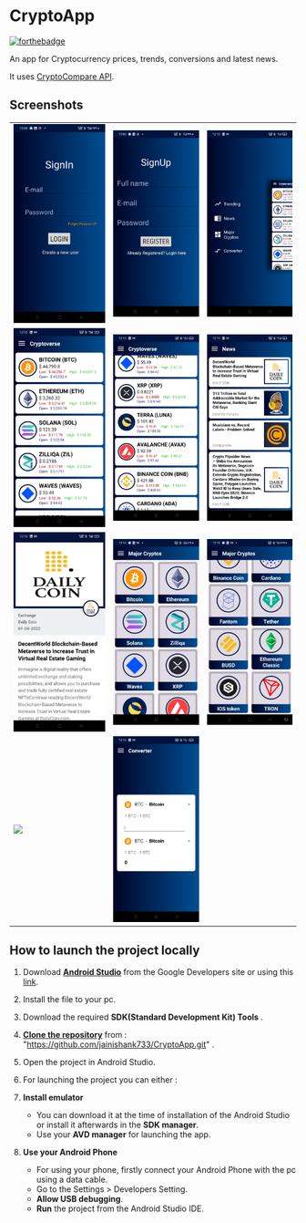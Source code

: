 # CryptoApp

[![forthebadge](https://forthebadge.com/images/badges/built-by-developers.svg)](http://forthebadge.com)

An app for Cryptocurrency prices, trends, conversions and latest news.

It uses [CryptoCompare API](https://min-api.cryptocompare.com).

## Screenshots
<table>
    <tr>
        <td><img src = "Screenshots/Login.jpg"></td>
        <td><img src = "Screenshots/Register.jpg"></td>
        <td><img src = "Screenshots/Menu_bar.jpg"></td>
    </tr>

<tr>
        <td><img src = "Screenshots/Trending1.jpg"></td>
        <td><img src = "Screenshots/Trending2.jpg"></td>
        <td><img src = "Screenshots/News.jpg"></td>
    </tr>
    <tr>
        <td><img src = "Screenshots/NewsDetails.jpg"></td>
        <td><img src = "Screenshots/Major_Cryptos.jpg"></td>
        <td><img src = "Screenshots/Major_Cryptos2.jpg"></td>
    </tr>

<tr>
        <td><img src = "Screenshots/CryptoDetails.jpg"></td>
        <td><img src = "Screenshots/Conversion.jpg"></td>
    </tr>

</table>

## How to launch the project locally
1. Download **[Android Studio](https://developer.android.com/studio/index.html)** from the Google Developers site or using this [link](https://developer.android.com/studio/index.html).
2. Install the file to your pc.
3. Download the required **SDK(Standard Development Kit) Tools** .
4. **[Clone the repository](https://github.com/jainishank733/CryptoApp.git)** from : "https://github.com/jainishank733/CryptoApp.git" .

5. Open the project in Android Studio.
6. For launching the project you can either :
1. **Install emulator**
   * You can download it at the time of installation of the Android Studio or install it afterwards in the **SDK manager**.
   * Use your **AVD manager** for launching the app.
2. **Use your Android Phone**
   * For using your phone, firstly connect your Android Phone with the pc using a data cable.
   * Go to the Settings > Developers Setting.
   * **Allow USB debugging**.
   * **Run** the project from the Android Studio IDE.



